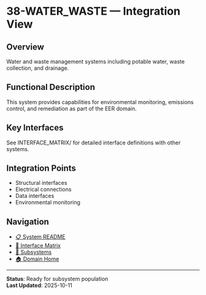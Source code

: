 # 38-WATER_WASTE — Integration View

## Overview
Water and waste management systems including potable water, waste collection, and drainage.

## Functional Description
This system provides capabilities for environmental monitoring, emissions control, and remediation as part of the EER domain.

## Key Interfaces
See INTERFACE_MATRIX/ for detailed interface definitions with other systems.

## Integration Points
- Structural interfaces
- Electrical connections
- Data interfaces
- Environmental monitoring

## Navigation
- [📋 System README](./README.md)
- [🔗 Interface Matrix](./INTERFACE_MATRIX/)
- [📂 Subsystems](./SUBSYSTEMS/)
- [🏠 Domain Home](../../)

---
**Status**: Ready for subsystem population  
**Last Updated**: 2025-10-11
